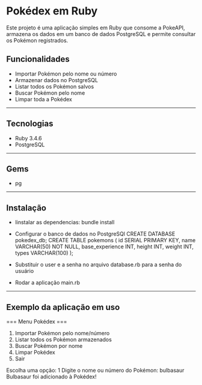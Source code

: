 # Pokédex em Ruby
Este projeto é uma aplicação simples em Ruby que consome a PokeAPI, armazena os dados em um banco de dados PostgreSQL e permite consultar os Pokémon registrados.

## Funcionalidades
- Importar Pokémon pelo nome ou número
- Armazenar dados no PostgreSQL
- Listar todos os Pokémon salvos
- Buscar Pokémon pelo nome
- Limpar toda a Pokédex

---

## Tecnologias
- Ruby 3.4.6
- PostgreSQL

---

## Gems
- pg

---

## Instalação
- Iinstalar as dependencias:
bundle install

- Configurar o banco de dados no PostgreSQl
CREATE DATABASE pokedex_db;
CREATE TABLE pokemons (
    id SERIAL PRIMARY KEY,
    name VARCHAR(50) NOT NULL,
    base_experience INT,
    height INT,
    weight INT,
    types VARCHAR(100)
);

- Substituir o user e a senha no arquivo database.rb para a senha do usuário

- Rodar a aplicação main.rb

---

## Exemplo da aplicação em uso
  === Menu Pokédex ===
1. Importar Pokémon pelo nome/número
2. Listar todos os Pokémon armazenados
3. Buscar Pokémon por nome
4. Limpar Pokédex
5. Sair

Escolha uma opção: 1
Digite o nome ou número do Pokémon: bulbasaur
Bulbasaur foi adicionado à Pokédex!
